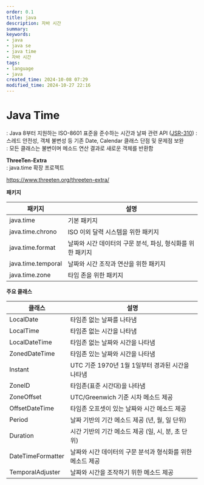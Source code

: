 ```yaml
---
order: 0.1
title: java
description: 자바 시간
summary:
keywords:
- java
- java se
- java time
- 자바 시간
tags:
- language
- java
created_time: 2024-10-08 07:29
modified_time: 2024-10-27 22:16
---
```


# Java Time 
: Java 8부터 지원하는 ISO-8601 표준을 준수하는 시간과 날짜 관련 API ([JSR-310](https://jcp.org/en/jsr/detail?id=310))
: 스레드 안전성, 객체 불변성 등 기존 Date, Calendar 클래스 단점 및 문제점 보완  
: 모든 클래스는 불변이며 메소드 연산 결과로 새로운 객체를 반환함  


**ThreeTen-Extra**  
: java.time 확장 프로젝트    

https://www.threeten.org/threeten-extra/


**패키지**

패키지 | 설명
---|--- 
java.time          | 기본 패키지
java.time.chrono   | ISO 이외 달력 시스템을 위한 패키지
java.time.format   | 날짜와 시간 데이터의 구문 분석, 파싱, 형식화를 위한 패키지
java.time.temporal | 날짜와 시간 조작과 연산을 위한 패키지
java.time.zone     | 타임 존을 위한 패키지


**주요 클래스**

클래스 | 설명
---|---
LocalDate        | 타임존 없는 날짜를 나타냄
LocalTime        | 타임존 없는 시간을 나타냄
LocalDateTime    | 타임존 없는 날짜와 시간을 나타냄
ZonedDateTime    | 타임존 있는 날짜와 시간을 나타냄
Instant          | UTC 기준 1970년 1월 1일부터 경과된 시간을 나타냄
ZoneID           | 타임존(표준 시간대)을 나타냄
ZoneOffset       | UTC/Greenwich 기준 시차 메소드 제공
OffsetDateTime   | 타임존 오프셋이 있는 날짜와 시간 메소드 제공
Period           | 날짜 기반의 기간 메소드 제공 (년, 월, 일 단위)
Duration         | 시간 기반의 기간 메소드 제공 (일, 시, 분, 초 단위)
DateTimeFormatter| 날짜와 시간 데이터의 구문 분석과 형식화를 위한 메소드 제공 
TemporalAdjuster | 날짜와 시간을 조작하기 위한 메소드 제공 